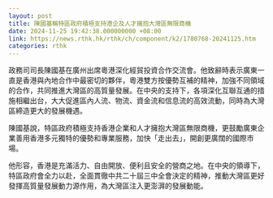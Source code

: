 ```yaml
---
layout: post
title: 陳國基稱特區政府積極支持港企及人才擁抱大灣區無限商機
date: 2024-11-25 19:42:38.000000000 +08:00
link: https://news.rthk.hk/rthk/ch/component/k2/1780768-20241125.htm
categories: rthk
---
```


政務司司長陳國基在廣州出席粵港深化經貿投資合作交流會。他致辭時表示廣東一直是香港與內地合作中最密切的夥伴，粵港雙方按優勢互補的精神，加強不同領域的合作，共同推進大灣區的高質量發展。在中央的支持下，各項深化互聯互通的措施相繼出台，大大促進區內人流、物流、資金流和信息流的高效流動，同時為大灣區締造更大的發展機遇。

陳國基說，特區政府積極支持香港企業和人才擁抱大灣區無限商機，更鼓勵廣東企業善用香港多元獨特的優勢和專業服務，加快「走出去」，開創更廣闊的國際市場。

他形容，香港是充滿活力、自由開放、便利且安全的營商之地。在中央的領導下，特區政府會全力以赴，全面貫徹中共二十屆三中全會決定的精神，推動大灣區更好發揮高質量發展動力源作用，為大灣區注入更澎湃的發展動能。
